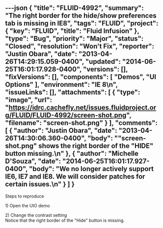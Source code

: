 ---json
{
  "title": "FLUID-4992",
  "summary": "The right border for the hide/show preferences tab is missing in IE8",
  "tags": "FLUID",
  "project": {
    "key": "FLUID",
    "title": "Fluid Infusion"
  },
  "type": "Bug",
  "priority": "Major",
  "status": "Closed",
  "resolution": "Won't Fix",
  "reporter": "Justin Obara",
  "date": "2013-04-26T14:29:15.059-0400",
  "updated": "2014-06-25T16:01:17.928-0400",
  "versions": [],
  "fixVersions": [],
  "components": [
    "Demos",
    "UI Options"
  ],
  "environment": "IE 8\n",
  "issueLinks": [],
  "attachments": [
    {
      "type": "image",
      "url": "https://idrc.cachefly.net/issues.fluidproject.org/FLUID/FLUID-4992/screen-shot.png",
      "filename": "screen-shot.png"
    }
  ],
  "comments": [
    {
      "author": "Justin Obara",
      "date": "2013-04-26T14:30:06.360-0400",
      "body": "\"screen-shot.png\" shows the right border of the \"HIDE\" button missing.\n"
    },
    {
      "author": "Michelle D'Souza",
      "date": "2014-06-25T16:01:17.927-0400",
      "body": "We no longer actively support IE6, IE7 and IE8. We will consider patches for certain issues.\n"
    }
  ]
}
---
Steps to reproduce

1\) Open the UIO demo

2\) Change the contrast setting\
Notice that the right border of the "Hide" button is missing.

        